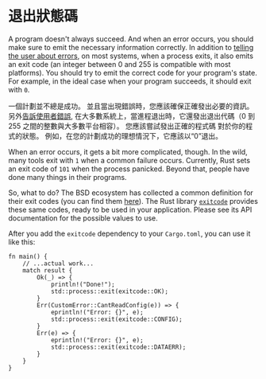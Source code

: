 # 退出狀態碼

A program doesn't always succeed.
And when an error occurs,
you should make sure to emit the necessary information correctly.
In addition to
[telling the user about errors](human-communication.html),
on most systems,
when a process exits,
it also emits an exit code
(an integer between 0 and 255 is compatible with most platforms).
You should try to emit the correct code
for your program's state.
For example,
in the ideal case when your program succeeds,
it should exit with `0`.

一個計劃並不總是成功。
並且當出現錯誤時，您應該確保正確發出必要的資訊。
另外[告訴使用者錯誤]( human-communication.html),
在大多數系統上，當進程退出時，它還發出退出代碼（0 到 255 之間的整數與大多數平台相容）。
您應該嘗試發出正確的程式碼
對於你的程式的狀態。
例如，在您的計劃成功的理想情況下，它應該以“0”退出。

When an error occurs, it gets a bit more complicated, though.
In the wild,
many tools exit with `1` when a common failure occurs.
Currently, Rust sets an exit code of `101` when the process panicked.
Beyond that, people have done many things in their programs.

So, what to do?
The BSD ecosystem has collected a common definition for their exit codes
(you can find them [here][`sysexits.h`]).
The Rust library [`exitcode`] provides these same codes,
ready to be used in your application.
Please see its API documentation for the possible values to use.

After you add the `exitcode` dependency to your `Cargo.toml`,
you can use it like this:

```rust,ignore
fn main() {
    // ...actual work...
    match result {
        Ok(_) => {
            println!("Done!");
            std::process::exit(exitcode::OK);
        }
        Err(CustomError::CantReadConfig(e)) => {
            eprintln!("Error: {}", e);
            std::process::exit(exitcode::CONFIG);
        }
        Err(e) => {
            eprintln!("Error: {}", e);
            std::process::exit(exitcode::DATAERR);
        }
    }
}
```


[`exitcode`]: https://crates.io/crates/exitcode
[`sysexits.h`]: https://www.freebsd.org/cgi/man.cgi?query=sysexits&apropos=0&sektion=0&manpath=FreeBSD+11.2-stable&arch=default&format=html

